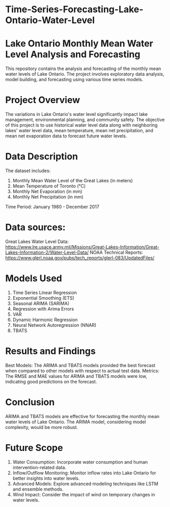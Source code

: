 # Time-Series-Forecasting-Lake-Ontario-Water-Level

# Lake Ontario Monthly Mean Water Level Analysis and Forecasting

This repository contains the analysis and forecasting of the monthly mean water levels of Lake Ontario. The project involves exploratory data analysis, model building, and forecasting using various time series models.

# Project Overview

The variations in Lake Ontario's water level significantly impact lake management, environmental planning, and community safety. The objective of this project is to use historical water level data along with neighboring lakes' water level data, mean temperature, mean net precipitation, and mean net evaporation data to forecast future water levels.

# Data Description

The dataset includes:

1. Monthly Mean Water Level of the Great Lakes (in meters)
2. Mean Temperature of Toronto (°C)
3. Monthly Net Evaporation (in mm)
4. Monthly Net Precipitation (in mm)

Time Period: January 1980 - December 2017

# Data sources:

Great Lakes Water Level Data: https://www.lre.usace.army.mil/Missions/Great-Lakes-Information/Great-Lakes-Information-2/Water-Level-Data/ 
NOAA Technical Reports: https://www.glerl.noaa.gov/pubs/tech_reports/glerl-083/UpdatedFiles/

# Models Used
1. Time Series Linear Regression
2. Exponential Smoothing (ETS)
3. Seasonal ARIMA (SARIMA)
4. Regression with Arima Errors
5. VAR
6. Dynamic Harmonic Regression 
7. Neural Network Autoregression (NNAR)
8. TBATS
   
# Results and Findings

Best Models: The ARIMA and TBATS models provided the best forecast when compared to other models with respect to actual test data.
Metrics: The RMSE and MAE values for ARIMA and TBATS models were low, indicating good predictions on the forecast.

# Conclusion

ARIMA and TBATS models are effective for forecasting the monthly mean water levels of Lake Ontario. The ARIMA model, considering model complexity, would be more robust.

# Future Scope

1. Water Consumption: Incorporate water consumption and human intervention-related data.
2. Inflow/Outflow Monitoring: Monitor inflow rates into Lake Ontario for better insights into water levels.
3. Advanced Models: Explore advanced modeling techniques like LSTM and ensemble methods.
4. Wind Impact: Consider the impact of wind on temporary changes in water levels.

